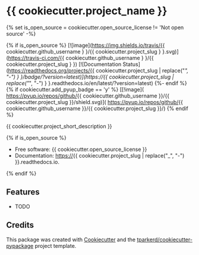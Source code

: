# {{ cookiecutter.project_name }}

{% set is_open_source = cookiecutter.open_source_license != 'Not
open source' -%}

{% if is_open_source %}
[![image](https://img.shields.io/travis/{{ cookiecutter.github_username  } }/{{ cookiecutter.project_slug  } }.svg)](https://travis-ci.com/{{ cookiecutter.github_username  } }/{{ cookiecutter.project_slug  } })
[![Documentation Status](https://readthedocs.org/projects/{{ cookiecutter.project_slug | replace("_", "-")  } }/badge/?version=latest)](https://{{ cookiecutter.project_slug | replace("_", "-")  } }.readthedocs.io/en/latest/?version=latest)
{%- endif %}
{% if cookiecutter.add_pyup_badge == 'y' %} [[!image](
<https://pyup.io/repos/github/>{{ cookiecutter.github_username }}/{{
cookiecutter.project_slug }}/shield.svg)](
<https://pyup.io/repos/github/>{{ cookiecutter.github_username }}/{{
cookiecutter.project_slug }}/) {% endif %}

{{ cookiecutter.project_short_description }}

{% if is_open_source %}

* Free software: {{
cookiecutter.open_source_license }}
* Documentation: <https://>{{
cookiecutter.project_slug | replace("_", "-") }}.readthedocs.io.

{% endif %}

## Features

* TODO

## Credits

This package was created with
[Cookiecutter](https://github.com/audreyr/cookiecutter) and the
[tparkerd/cookiecutter-pypackage]() project template.
